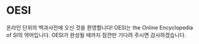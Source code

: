 # OESI
온라인 단위의 백과사전에 오신 것을 환영합니다!
OESI는 the Online Encyclopedia of SI의 약어입니다.
OESI가 완성될 때까지 잠깐만 기다려 주시면 감사하겠습니다.
